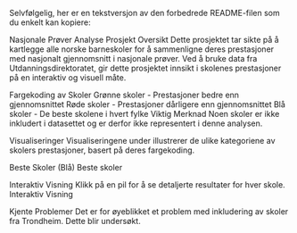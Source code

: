 
Selvfølgelig, her er en tekstversjon av den forbedrede README-filen som du enkelt kan kopiere:

Nasjonale Prøver Analyse
Prosjekt Oversikt
Dette prosjektet tar sikte på å kartlegge alle norske barneskoler for å sammenligne deres prestasjoner med nasjonalt gjennomsnitt i nasjonale prøver. Ved å bruke data fra Utdanningsdirektoratet, gir dette prosjektet innsikt i skolenes prestasjoner på en interaktiv og visuell måte.

Fargekoding av Skoler
Grønne skoler - Prestasjoner bedre enn gjennomsnittet
Røde skoler - Prestasjoner dårligere enn gjennomsnittet
Blå skoler - De beste skolene i hvert fylke
Viktig Merknad
Noen skoler er ikke inkludert i datasettet og er derfor ikke representert i denne analysen.

Visualiseringer
Visualiseringene under illustrerer de ulike kategoriene av skolers prestasjoner, basert på deres fargekoding.

Beste Skoler (Blå)
Beste skoler

Interaktiv Visning
Klikk på en pil for å se detaljerte resultater for hver skole.
Interaktiv Visning

Kjente Problemer
Det er for øyeblikket et problem med inkludering av skoler fra Trondheim. Dette blir undersøkt.

